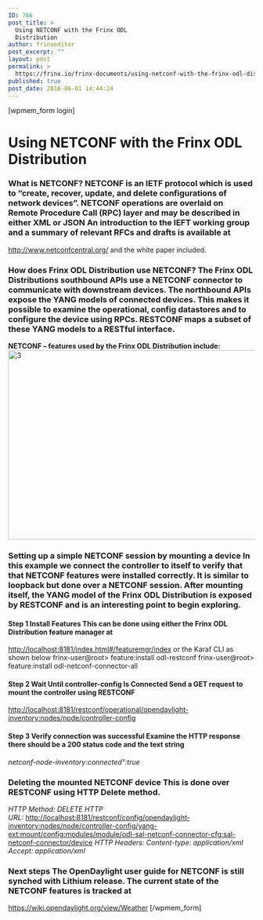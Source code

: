 ```yaml
---
ID: 766
post_title: >
  Using NETCONF with the Frinx ODL
  Distribution
author: frinxeditor
post_excerpt: ""
layout: post
permalink: >
  https://frinx.io/frinx-documents/using-netconf-with-the-frinx-odl-distribution.html
published: true
post_date: 2016-06-01 14:44:24
---
```

[wpmem_form login] 
# Using NETCONF with the Frinx ODL Distribution

### What is NETCONF? NETCONF is an IETF protocol which is used to “create, recover, update, and delete configurations of network devices”. NETCONF operations are overlaid on Remote Procedure Call (RPC) layer and may be described in either XML or JSON An introduction to the IEFT working group and a summary of relevant RFCs and drafts is available at 

<http://www.netconfcentral.org/> and the white paper included. 
### How does Frinx ODL Distribution use NETCONF? The Frinx ODL Distributions southbound APIs use a NETCONF connector to communicate with downstream devices. The northbound APIs expose the YANG models of connected devices. This makes it possible to examine the operational, config datastores and to configure the device using RPCs. RESTCONF maps a subset of these YANG models to a RESTful interface. 

**NETCONF – features used by the Frinx ODL Distribution include:** <img class="aligncenter wp-image-1286 size-full" src="https://frinx.io/wp-content/uploads/2016/06/3.png" alt="3" width="637" height="386" /> 
### Setting up a simple NETCONF session by mounting a device In this example we connect the controller to itself to verify that that NETCONF features were installed correctly. It is similar to loopback but done over a NETCONF session. After mounting itself, the YANG model of the Frinx ODL Distribution is exposed by RESTCONF and is an interesting point to begin exploring. 

#### Step 1 Install Features This can be done using either the Frinx ODL Distribution feature manager at 

<http://localhost:8181/index.html#/featuremgr/index> or the Karaf CLI as shown below 
     frinx-user@root> feature:install odl-restconf
     frinx-user@root> feature:install odl-netconf-connector-all
    

#### Step 2 Wait Until controller-config Is Connected Send a GET request to mount the controller using RESTCONF 

<http://localhost:8181/restconf/operational/opendaylight-inventory:nodes/node/controller-config> 
#### Step 3 Verify connection was successful Examine the HTTP response there should be a 200 status code and the text string 

*netconf-node-inventory:connected":true* 
### Deleting the mounted NETCONF device This is done over RESTCONF using HTTP Delete method. 

*HTTP Method: DELETE* *HTTP URL:* <http://localhost:8181/restconf/config/opendaylight-inventory:nodes/node/controller-config/yang-ext:mount/config:modules/module/odl-sal-netconf-connector-cfg:sal-netconf-connector/device> *HTTP Headers:* *Content-type: application/xml* *Accept: application/xml* 
### Next steps The OpenDaylight user guide for NETCONF is still synched with Lithium release. The current state of the NETCONF features is tracked at 

<https://wiki.opendaylight.org/view/Weather> [/wpmem_form]